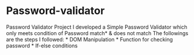 # Password-validator
Password Validator Project   I developed a Simple Password Validator which only meets condition of Password match* &amp; does not match   The followings are the steps I followed:  * DOM Manipulation  * Function for checking password   * If-else conditions
